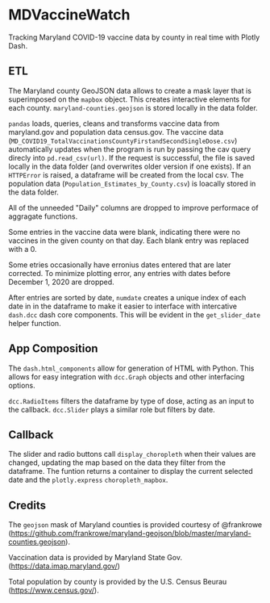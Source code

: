 # MDVaccineWatch
Tracking Maryland COVID-19 vaccine data by county in real time with Plotly Dash.


## ETL
The Maryland county GeoJSON data allows to create a mask layer that is superimposed on the `mapbox` object. This creates interactive elements for each county. `maryland-counties.geojson` is stored locally in the data folder.

`pandas` loads, queries, cleans and transforms vaccine data from maryland.gov and population data census.gov. The vaccine data (`MD_COVID19_TotalVaccinationsCountyFirstandSecondSingleDose.csv`) automatically updates when the program is run by passing the cav query direcly into `pd.read_csv(url)`. If the request is successful, the file is saved locally in the data folder (and overwrites older version if one exists). If an `HTTPError` is raised, a dataframe will be created from the local csv. The population data (`Population_Estimates_by_County.csv`) is loacally stored in the data folder.

All of the unneeded "Daily" columns are dropped to improve performace of aggragate functions.

Some entries in the vaccine data were blank, indicating there were no vaccines in the given county on that day. Each blank entry was replaced with a 0.

Some etries occasionally have erronius dates entered that are later corrected. To minimize plotting error, any entries with dates before December 1, 2020 are dropped.

After entries are sorted by date, `numdate` creates a unique index of each date in in the dataframe to make it easier to interface with intercative `dash.dcc` dash core components. This will be evident in the `get_slider_date` helper function.


## App Composition
The `dash.html_components` allow for generation of HTML with Python. This allows for easy integration with `dcc.Graph` objects and other interfacing options.


`dcc.RadioItems` filters the dataframe by type of dose, acting as an input to the callback. `dcc.Slider` plays a similar role but filters by date.


## Callback
The slider and radio buttons call `display_choropleth` when their values are changed, updating the map based on the data they filter from the dataframe. The funtion returns a container to display the current selected date and the `plotly.express` `choropleth_mapbox`.


## Credits
The `geojson` mask of Maryland counties is provided courtesy of @frankrowe (https://github.com/frankrowe/maryland-geojson/blob/master/maryland-counties.geojson).

Vaccination data is provided by Maryland State Gov. (https://data.imap.maryland.gov/)

Total population by county is provided by the U.S. Census Beurau (https://www.census.gov/).